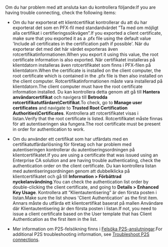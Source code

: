 <span data-ttu-id="37009-101">Om du har problem med att ansluta kan du kontrollera följande:</span><span class="sxs-lookup"><span data-stu-id="37009-101">If you are having trouble connecting, check the following items:</span></span>

- <span data-ttu-id="37009-102">Om du har exporterat ett klientcertifikat kontrollerar du att du har exporterat det som en PFX-fil med standardvärdet ”Ta med om möjligt alla certifikat i certifieringssökvägen”.</span><span class="sxs-lookup"><span data-stu-id="37009-102">If you exported a client certificate, make sure that you exported it as a .pfx file using the default value 'Include all certificates in the certification path if possible'.</span></span> <span data-ttu-id="37009-103">När du exporterar det med det här värdet exporteras även rotcertifikatinformationen.</span><span class="sxs-lookup"><span data-stu-id="37009-103">When you export it using this value, the root certificate information is also exported.</span></span> <span data-ttu-id="37009-104">När certifikatet installeras på klientdatorn installeras även rotcertifikatet som finns i PFX-filen på klientdatorn.</span><span class="sxs-lookup"><span data-stu-id="37009-104">When the certificate is installed on the client computer, the root certificate which is contained in the .pfx file is then also installed on the client computer.</span></span> <span data-ttu-id="37009-105">Rotcertifikatinformationen måste vara installerad på klientdatorn.</span><span class="sxs-lookup"><span data-stu-id="37009-105">The client computer must have the root certificate information installed.</span></span> <span data-ttu-id="37009-106">Du kan kontrollera detta genom att gå till **Hantera användarcertifikat** och navigera till **Betrodda rotcertifikatutfärdare\Certifikat**.</span><span class="sxs-lookup"><span data-stu-id="37009-106">To check, go to **Manage user certificates** and navigate to **Trusted Root Certification Authorities\Certificates**.</span></span> <span data-ttu-id="37009-107">Kontrollera att rotcertifikatet visas i listan.</span><span class="sxs-lookup"><span data-stu-id="37009-107">Verify that the root certificate is listed.</span></span> <span data-ttu-id="37009-108">Rotcertifikatet måste finnas för att autentiseringen ska fungera.</span><span class="sxs-lookup"><span data-stu-id="37009-108">The root certificate must be present in order for authentication to work.</span></span>

- <span data-ttu-id="37009-109">Om du använder ett certifikat som har utfärdats med en certifikatutfärdarlösning för företag och har problem med autentiseringen kontrollerar du autentiseringsordningen på klientcertifikatet.</span><span class="sxs-lookup"><span data-stu-id="37009-109">If you are using a certificate that was issued using an Enterprise CA solution and are having trouble authenticating, check the authentication order on the client certificate.</span></span> <span data-ttu-id="37009-110">Du kan kontrollera listan med autentiseringsordningen genom att dubbelklicka på klientcertifikatet och gå till **Information > Förbättrad nyckelanvändning**.</span><span class="sxs-lookup"><span data-stu-id="37009-110">You can check the authentication list order by double-clicking the client certificate, and going to **Details > Enhanced Key Usage**.</span></span> <span data-ttu-id="37009-111">Kontrollera att ”Klientautentisering” är den första posten i listan.</span><span class="sxs-lookup"><span data-stu-id="37009-111">Make sure the list shows 'Client Authentication' as the first item.</span></span> <span data-ttu-id="37009-112">Annars måste du utfärda ett klientcertifikat baserat på mallen Användare där Klientautentisering är den första posten i listan.</span><span class="sxs-lookup"><span data-stu-id="37009-112">If not, you need to issue a client certificate based on the User template that has Client Authentication as the first item in the list.</span></span>

- <span data-ttu-id="37009-113">Mer information om P2S-felsökning finns i [Felsöka P2S-anslutningar](../articles/vpn-gateway/vpn-gateway-troubleshoot-vpn-point-to-site-connection-problems.md).</span><span class="sxs-lookup"><span data-stu-id="37009-113">For additional P2S troubleshooting information, see [Troubleshoot P2S connections](../articles/vpn-gateway/vpn-gateway-troubleshoot-vpn-point-to-site-connection-problems.md).</span></span>